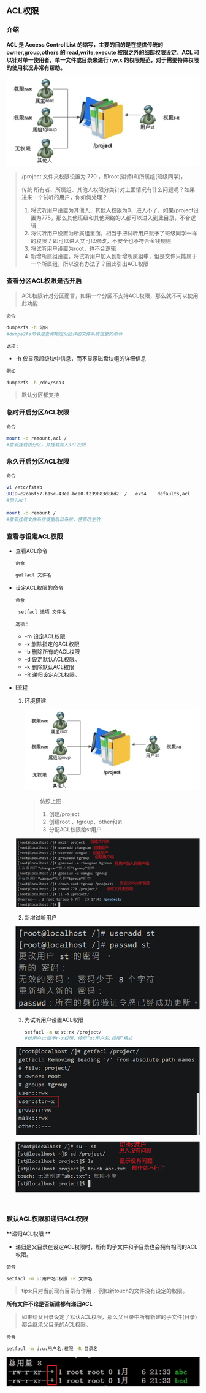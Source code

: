 ## ACL权限

### 介绍

**ACL 是 Access Control List 的缩写，主要的目的是在提供传统的 owner,group,others 的 read,write,execute 权限之外的细部权限设定。ACL 可以针对单一使用者，单一文件或目录来进行 r,w,x 的权限规范，对于需要特殊权限的使用状况非常有帮助。**

![image-20210719160208920](第五章-权限管理.assets/image-20210719160208920.png)



   

>   /project 文件夹权限设置为 770 ，即root(讲师)和所属组(班级同学)，
>
>   传统 所有者、所属组、其他人权限分类针对上面情况有什么问题呢？如果进来一个试听的用户，你如何处理？
>
>   1.   将试听用户设置为其他人，其他人权限为0，进入不了，如果/project设置为775，那么其他班级和其他网络的人都可以进入到此目录，不合逻辑
>   2.  将试听用户设置为所属组里面，相当于把试听用户赋予了班级同学一样的权限 7 即可以进入又可以修改，不安全也不符合金钱规则
>   3.  将试听用户设置为root，也不合逻辑
>   4.  新增所属组设置，将试听用户加入到新增所属组中，但是文件只能属于一个所属组，所以没有办法了？因此引出ACL权限

### 查看分区ACL权限是否开启

>   ACL权限针对分区而言，如果一个分区不支持ACL权限，那么就不可以使用此功能

`命令`

```bash
dumpe2fs -h 分区 
#dumpe2fs命令是查询指定分区详细文件系统信息的命令 
```

`选项：`  

*   -h 仅显示超级块中信息，而不显示磁盘块组的详细信息

`例如`

```bash
dumpe2fs -h /dev/sda3 
```



>   默认分区都支持



### 临时开启分区ACL权限 

`命令`

```bash
mount -o remount,acl / 
#重新挂载根分区，并挂载加入acl权限  
```



### 永久开启分区ACL权限

`命令`

```bash
vi /etc/fstab 
UUID=c2ca6f57-b15c-43ea-bca0-f239083d8bd2  /   ext4    defaults,acl        1  1
#加入acl  

mount -o remount / 
#重新挂载文件系统或重启动系统，使修改生效
```





### 查看与设定ACL权限

*   查看ACL命令 

    `命令`

    ```bash
    getfacl 文件名 
    ```

    

*   设定ACL权限的命令

    `命令`

    ```bash
     setfacl 选项 文件名 
    ```

    `选项：`

    *   -m  设定ACL权限  
    *   -x  删除指定的ACL权限  
    *   -b  删除所有的ACL权限  
    *   -d  设定默认ACL权限。 
    *   -k  删除默认ACL权限  
    *   -R  递归设定ACL权限。

*   l流程

    1.  环境搭建

        ![image-20210719160208920](第五章-权限管理.assets/image-20210719160208920.png)

        >   仿照上图
        >
        >   1.  创建/project
        >   2.  创建root 、tgroup、other和st
        >   3.  分配ACL权限给st用户

    ![image-20210719175013563](第五章-权限管理.assets/image-20210719175013563.png)

    2.  新增试听用户

    ![image-20210719175158688](第五章-权限管理.assets/image-20210719175158688.png)

    3.  为试听用户设置ACL权限

        ```bash
        setfacl -m u:st:rx /project/
        #给用户st赋予r-x权限，使用“u:用户名:权限”格式
        ```

    ![image-20210719175506678](第五章-权限管理.assets/image-20210719175506678.png)

    ![image-20210719175636161](第五章-权限管理.assets/image-20210719175636161.png)

​                         

###  默认ACL权限和递归ACL权限

**递归ACL权限 **

-   递归是父目录在设定ACL权限时，所有的子文件和子目录也会拥有相同的ACL权限。 

`命令`

```bash
setfacl -m u:用户名:权限 -R 文件名   
```

>   tips:只对当前现有目录有作用 ，例如新touch的文件没有设定的权限。

**所有文件不论是否新建都有递归ACL**

>   如果给父目录设定了默认ACL权限，那么父目录中所有新建的子文件(目录)都会继承父目录的ACL权限。 

`命令`

```bash
setfacl -m d:u:用户名:权限 -R 目录名
```

![image-20210719180307391](第五章-权限管理.assets/image-20210719180307391.png)

